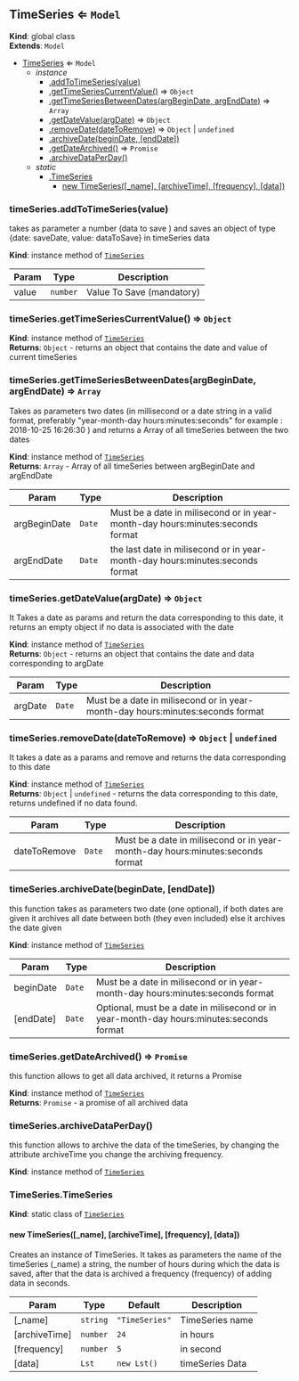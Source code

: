 <a name="TimeSeries"></a>

## TimeSeries ⇐ <code>Model</code>
**Kind**: global class  
**Extends**: <code>Model</code>  

* [TimeSeries](#TimeSeries) ⇐ <code>Model</code>
    * _instance_
        * [.addToTimeSeries(value)](#TimeSeries+addToTimeSeries)
        * [.getTimeSeriesCurrentValue()](#TimeSeries+getTimeSeriesCurrentValue) ⇒ <code>Object</code>
        * [.getTimeSeriesBetweenDates(argBeginDate, argEndDate)](#TimeSeries+getTimeSeriesBetweenDates) ⇒ <code>Array</code>
        * [.getDateValue(argDate)](#TimeSeries+getDateValue) ⇒ <code>Object</code>
        * [.removeDate(dateToRemove)](#TimeSeries+removeDate) ⇒ <code>Object</code> \| <code>undefined</code>
        * [.archiveDate(beginDate, [endDate])](#TimeSeries+archiveDate)
        * [.getDateArchived()](#TimeSeries+getDateArchived) ⇒ <code>Promise</code>
        * [.archiveDataPerDay()](#TimeSeries+archiveDataPerDay)
    * _static_
        * [.TimeSeries](#TimeSeries.TimeSeries)
            * [new TimeSeries([_name], [archiveTime], [frequency], [data])](#new_TimeSeries.TimeSeries_new)

<a name="TimeSeries+addToTimeSeries"></a>

### timeSeries.addToTimeSeries(value)
takes as parameter a number (data to save ) and saves an object of type {date: saveDate, value: dataToSave} in timeSeries data

**Kind**: instance method of [<code>TimeSeries</code>](#TimeSeries)  

| Param | Type | Description |
| --- | --- | --- |
| value | <code>number</code> | Value To Save (mandatory) |

<a name="TimeSeries+getTimeSeriesCurrentValue"></a>

### timeSeries.getTimeSeriesCurrentValue() ⇒ <code>Object</code>
**Kind**: instance method of [<code>TimeSeries</code>](#TimeSeries)  
**Returns**: <code>Object</code> - returns an object that contains the date and value of current timeSeries  
<a name="TimeSeries+getTimeSeriesBetweenDates"></a>

### timeSeries.getTimeSeriesBetweenDates(argBeginDate, argEndDate) ⇒ <code>Array</code>
Takes as parameters two dates (in millisecond or a date string in a valid format, preferably "year-month-day hours:minutes:seconds" for example : 2018-10-25 16:26:30 )
and returns a Array of all timeSeries between the two dates

**Kind**: instance method of [<code>TimeSeries</code>](#TimeSeries)  
**Returns**: <code>Array</code> - Array of all timeSeries between argBeginDate and argEndDate  

| Param | Type | Description |
| --- | --- | --- |
| argBeginDate | <code>Date</code> | Must be a date in milisecond or in year-month-day hours:minutes:seconds format |
| argEndDate | <code>Date</code> | the last date in milisecond or in year-month-day hours:minutes:seconds format |

<a name="TimeSeries+getDateValue"></a>

### timeSeries.getDateValue(argDate) ⇒ <code>Object</code>
It Takes a date as params and return the data corresponding to this date,
it returns an empty object if no data is associated with the date

**Kind**: instance method of [<code>TimeSeries</code>](#TimeSeries)  
**Returns**: <code>Object</code> - returns an object that contains the date and data corresponding to argDate  

| Param | Type | Description |
| --- | --- | --- |
| argDate | <code>Date</code> | Must be a date in milisecond or in year-month-day hours:minutes:seconds format |

<a name="TimeSeries+removeDate"></a>

### timeSeries.removeDate(dateToRemove) ⇒ <code>Object</code> \| <code>undefined</code>
It takes a date as a params and remove and returns the data corresponding to this date

**Kind**: instance method of [<code>TimeSeries</code>](#TimeSeries)  
**Returns**: <code>Object</code> \| <code>undefined</code> - returns the data corresponding to this date, returns undefined if no data found.  

| Param | Type | Description |
| --- | --- | --- |
| dateToRemove | <code>Date</code> | Must be a date in milisecond or in year-month-day hours:minutes:seconds format |

<a name="TimeSeries+archiveDate"></a>

### timeSeries.archiveDate(beginDate, [endDate])
this function takes as parameters two date (one optional),
if both dates are given it archives all date between both (they even included)
else it archives the date given

**Kind**: instance method of [<code>TimeSeries</code>](#TimeSeries)  

| Param | Type | Description |
| --- | --- | --- |
| beginDate | <code>Date</code> | Must be a date in milisecond or in year-month-day hours:minutes:seconds format |
| [endDate] | <code>Date</code> | Optional, must be a date in milisecond or in year-month-day hours:minutes:seconds format |

<a name="TimeSeries+getDateArchived"></a>

### timeSeries.getDateArchived() ⇒ <code>Promise</code>
this function allows to get all data archived, it returns a Promise

**Kind**: instance method of [<code>TimeSeries</code>](#TimeSeries)  
**Returns**: <code>Promise</code> - a promise of all archived data  
<a name="TimeSeries+archiveDataPerDay"></a>

### timeSeries.archiveDataPerDay()
this function allows to archive the data of the timeSeries, by changing the attribute archiveTime you change the archiving frequency.

**Kind**: instance method of [<code>TimeSeries</code>](#TimeSeries)  
<a name="TimeSeries.TimeSeries"></a>

### TimeSeries.TimeSeries
**Kind**: static class of [<code>TimeSeries</code>](#TimeSeries)  
<a name="new_TimeSeries.TimeSeries_new"></a>

#### new TimeSeries([_name], [archiveTime], [frequency], [data])
Creates an instance of TimeSeries.
It takes as parameters the name of the timeSeries (_name) a string,
the number of hours during which the data is saved, after that the data is archived
a frequency (frequency) of adding data in seconds.


| Param | Type | Default | Description |
| --- | --- | --- | --- |
| [_name] | <code>string</code> | <code>&quot;TimeSeries&quot;</code> | TimeSeries name |
| [archiveTime] | <code>number</code> | <code>24</code> | in hours |
| [frequency] | <code>number</code> | <code>5</code> | in second |
| [data] | <code>Lst</code> | <code>new Lst()</code> | timeSeries Data |

